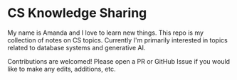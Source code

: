 # CS Knowledge Sharing

My name is Amanda and I love to learn new things. This repo is my collection of notes on CS topics. Currently I'm primarily interested in topics related to database systems and generative AI.

Contributions are welcomed! Please open a PR or GitHub Issue if you would like to make any edits, additions, etc.
